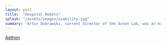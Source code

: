 ```yaml
---
layout: post
title:  "Hospital Robots"
splash: "/assets/images/usability.jpg"
summary: "Artur Dubrawski, current director of the Auton Lab, was an early CTO of Aethon."
---
```


[Aethon](https://aethon.com/)
